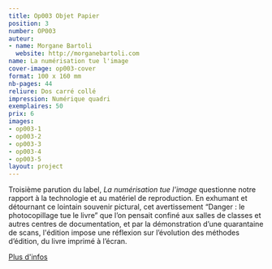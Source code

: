 ```yaml
---
title: Op003 Objet Papier
position: 3
number: OP003
auteur:
- name: Morgane Bartoli
  website: http://morganebartoli.com
name: La numérisation tue l'image
cover-image: op003-cover
format: 100 x 160 mm
nb-pages: 44
reliure: Dos carré collé
impression: Numérique quadri
exemplaires: 50
prix: 6
images:
- op003-1
- op003-2
- op003-3
- op003-4
- op003-5
layout: project
---
```


Troisième parution du label, *La numérisation tue l'image* questionne notre rapport à la technologie et au matériel de reproduction. En exhumant et détournant ce lointain souvenir pictural, cet avertissement “Danger : le photocopillage tue le livre” que l’on pensait confiné aux salles de classes et autres centres de documentation, et par la démonstration d’une quarantaine de scans, l'édition impose une réflexion sur l’évolution des méthodes d’édition, du livre imprimé à l’écran. 

[Plus d'infos](http://ppdo.fr/2017/05/14/objet-papier-trois.html)